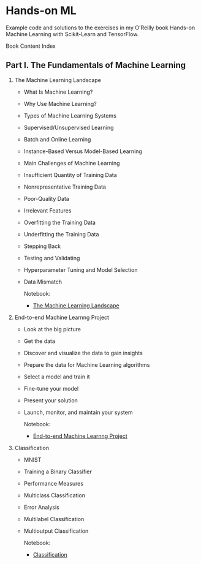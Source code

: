# Hands-on ML
 Example code and solutions to the exercises in my O'Reilly book Hands-on Machine Learning with Scikit-Learn and TensorFlow.

 Book Content Index

## Part I. The Fundamentals of Machine Learning
1. The Machine Learning Landscape
    - What Is Machine Learning?
    - Why Use Machine Learning?
    - Types of Machine Learning Systems
    - Supervised/Unsupervised Learning
    - Batch and Online Learning
    - Instance-Based Versus Model-Based Learning 
    - Main Challenges of Machine Learning
    - Insufficient Quantity of Training Data
    - Nonrepresentative Training Data
    - Poor-Quality Data
    - Irrelevant Features
    - Overfitting the Training Data
    - Underfitting the Training Data
    - Stepping Back
    - Testing and Validating
    - Hyperparameter Tuning and Model Selection
    - Data Mismatch

        Notebook:
        - [The Machine Learning Landscape](https://nbviewer.jupyter.org/github/d-t-n/d-t-n/blob/master/01-The_ML_Landscape.ipynb)




2. End-to-end Machine Learnng Project
    - Look at the big picture
    - Get the data
    - Discover and visualize the data to gain insights
    - Prepare the data for Machine Learning algorithms
    - Select a model and train it
    - Fine-tune your model
    - Present your solution
    - Launch, monitor, and maintain your system

        Notebook:
        - [End-to-end Machine Learnng Project](https://nbviewer.jupyter.org/github/d-t-n/d-t-n/blob/master/02-End_to_End_Machine_Learning_Project-.ipynb)


3. Classification
    - MNIST
    - Training a Binary Classifier
    - Performance Measures
    - Multiclass Classification
    - Error Analysis
    - Multilabel Classification
    - Multioutput Classification

        Notebook:
        - [Classification](https://nbviewer.jupyter.org/github/d-t-n/d-t-n/blob/master/03-Classification.ipynb)
